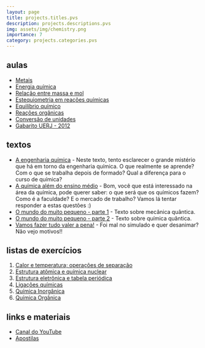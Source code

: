 ```yaml
---
layout: page
title: projects.titles.pvs
description: projects.descriptions.pvs
img: assets/img/chemistry.png
importance: 7
category: projects.categories.pvs
---
```


## aulas

* [Metais](https://afraniomelo.github.io/metais/)
* [Energia química](https://afraniomelo.github.io/energia_quimica/) 
* [Relação entre massa e mol](https://afraniomelo.github.io/massa_mol/)
* [Estequiometria em reações químicas](https://afraniomelo.github.io/estequiometria/)
* [Equilíbrio químico](https://drive.google.com/file/d/1ckayyhCequFde2JZJd37a9enFCPYtAq_/view?usp=sharing)
* [Reações orgânicas](https://drive.google.com/drive/folders/1HR4PnY6nIb-bzOd5BqhztKgUFN_mUZb9?usp=sharing)
* [Conversão de unidades](https://drive.google.com/file/d/1SkTtFFWBGrOTEJesZQXX9kCy5s1M7W0E/view?usp=sharing)
* [Gabarito UERJ - 2012](https://drive.google.com/file/d/1PzfdAmnqpG41hzYpc4n0ruNn3nS2vj2Y/view?usp=sharing)

## textos

* [A engenharia química](https://afraniomelo.github.io/eng_quim/) - Neste texto, tento esclarecer o grande mistério que há em torno da engenharia química. O que realmente se aprende? Com o que se trabalha depois de formado? Qual a diferença para o curso de química?
* [A química além do ensino médio](https://afraniomelo.github.io/quim_pos_medio/) - Bom, você que está interessado na área da química, pode querer saber: o que será que os químicos fazem? Como é a faculdade? E o mercado de trabalho? Vamos lá tentar responder a estas questões :)
* [O mundo do muito pequeno - parte 1](https://afraniomelo.github.io/quantica1/) - Texto sobre mecânica quântica.
* [O mundo do muito pequeno - parte 2](https://afraniomelo.github.io/quantica2/) - Texto sobre química quântica.
* [Vamos fazer tudo valer a pena!](https://afraniomelo.github.io/valer_a_pena/) - Foi mal no simulado e quer desanimar? Não vejo motivos!!

## listas de exercícios

1. [Calor e temperatura; operações de separação](https://drive.google.com/file/d/1aOeR3KcsC8qMIGO1Tnu_bqbUOx7JqNlk/view?usp=sharing)
2. [Estrutura atômica e química nuclear](https://drive.google.com/file/d/1jySMEp9zBRacdrQY5SH2diyxy4ZvU6Bx/view?usp=sharing)
3. [Estrutura eletrônica e tabela periódica](https://drive.google.com/file/d/1mHU0hkl6qd7o-WhzhqBy2bWhK4ZCMoMf/view?usp=sharing)
4. [Ligações químicas](https://drive.google.com/file/d/1k7jy1v_3nzSMdrkXyMXNjnW9Zd5gJwzi/view?usp=sharing)
5. [Química Inorgânica](https://drive.google.com/file/d/18PYCAZsjcZ0uoFfwn3IKR8MO0Sby1DEi/view?usp=sharing)
6. [Química Orgânica](https://drive.google.com/file/d/1yCEFQvPlqrFv0k0YV51qQcIBzzQz3Fmm/view?usp=sharing)

## links e materiais

* [Canal do YouTube](https://www.youtube.com/c/PVSCecierj)
* [Apostilas](https://canal.cecierj.edu.br/conteudo/pre_vestibular_social)
 
